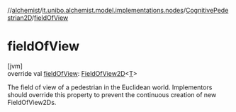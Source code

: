 //[alchemist](../../../index.md)/[it.unibo.alchemist.model.implementations.nodes](../index.md)/[CognitivePedestrian2D](index.md)/[fieldOfView](field-of-view.md)

# fieldOfView

[jvm]\
override val [fieldOfView](field-of-view.md): [FieldOfView2D](../../it.unibo.alchemist.model.implementations.geometry.euclidean2d/-field-of-view2-d/index.md)<[T](index.md)>

The field of view of a pedestrian in the Euclidean world. Implementors should override this property to prevent the continuous creation of new FieldOfView2Ds.
